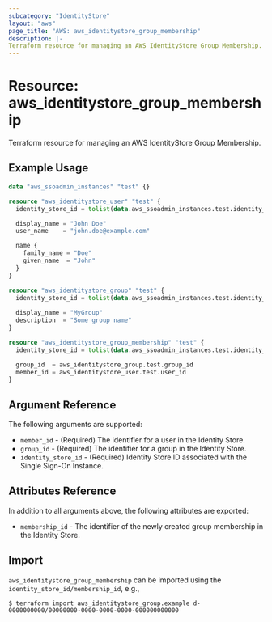 ```yaml
---
subcategory: "IdentityStore"
layout: "aws"
page_title: "AWS: aws_identitystore_group_membership"
description: |-
Terraform resource for managing an AWS IdentityStore Group Membership.
---
```


# Resource: aws_identitystore_group_membership

Terraform resource for managing an AWS IdentityStore Group Membership.

## Example Usage

```terraform
data "aws_ssoadmin_instances" "test" {}

resource "aws_identitystore_user" "test" {
  identity_store_id = tolist(data.aws_ssoadmin_instances.test.identity_store_ids)[0]

  display_name = "John Doe"
  user_name    = "john.doe@example.com"

  name {
    family_name = "Doe"
    given_name  = "John"
  }
}

resource "aws_identitystore_group" "test" {
  identity_store_id = tolist(data.aws_ssoadmin_instances.test.identity_store_ids)[0]
  
  display_name = "MyGroup"
  description  = "Some group name"
}

resource "aws_identitystore_group_membership" "test" {
  identity_store_id = tolist(data.aws_ssoadmin_instances.test.identity_store_ids)[0]

  group_id  = aws_identitystore_group.test.group_id
  member_id = aws_identitystore_user.test.user_id
}
```

## Argument Reference

The following arguments are supported:

* `member_id` - (Required) The identifier for a user in the Identity Store.
* `group_id` - (Required)  The identifier for a group in the Identity Store.
* `identity_store_id` - (Required) Identity Store ID associated with the Single Sign-On Instance.

## Attributes Reference

In addition to all arguments above, the following attributes are exported:

* `membership_id` - The identifier of the newly created group membership in the Identity Store.

## Import

`aws_identitystore_group_membership` can be imported using the `identity_store_id/membership_id`, e.g.,

```
$ terraform import aws_identitystore_group.example d-0000000000/00000000-0000-0000-0000-000000000000
```